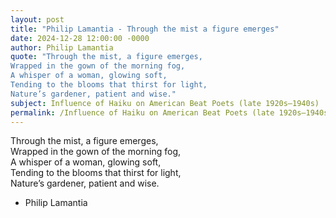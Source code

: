 ```yaml
---
layout: post
title: "Philip Lamantia - Through the mist a figure emerges"
date: 2024-12-28 12:00:00 -0000
author: Philip Lamantia
quote: "Through the mist, a figure emerges,  
Wrapped in the gown of the morning fog,  
A whisper of a woman, glowing soft,  
Tending to the blooms that thirst for light,  
Nature’s gardener, patient and wise."
subject: Influence of Haiku on American Beat Poets (late 1920s–1940s)
permalink: /Influence of Haiku on American Beat Poets (late 1920s–1940s)/Philip Lamantia/Philip Lamantia - Through the mist a figure emerges
---
```


Through the mist, a figure emerges,  
Wrapped in the gown of the morning fog,  
A whisper of a woman, glowing soft,  
Tending to the blooms that thirst for light,  
Nature’s gardener, patient and wise.

- Philip Lamantia
